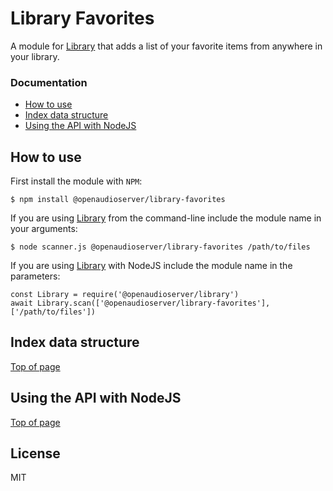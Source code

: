 # Library Favorites

A module for [Library](https://github.com/openaudioserver/library) that adds a list of your favorite items from anywhere in your library.

### Documentation

- [How to use](#how-to-use)
- [Index data structure](#index-data-structure)
- [Using the API with NodeJS](#using-the-media-index-with-nodejs)

## How to use

First install the module with `NPM`:

    $ npm install @openaudioserver/library-favorites

If you are using [Library](https://github.com/openaudioserver/library) from the command-line include the module name in your arguments:

    $ node scanner.js @openaudioserver/library-favorites /path/to/files

If you are using [Library](https://github.com/openaudioserver/library) with NodeJS include the module name in the parameters:

    const Library = require('@openaudioserver/library')
    await Library.scan(['@openaudioserver/library-favorites'], ['/path/to/files'])

## Index data structure

[Top of page](#documentation)

## Using the API with NodeJS

[Top of page](#documentation)


## License

MIT
